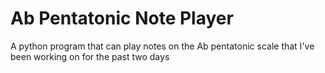 # Ab Pentatonic Note Player
A python program that can play notes on the Ab pentatonic scale that I've been working on for the past two days
